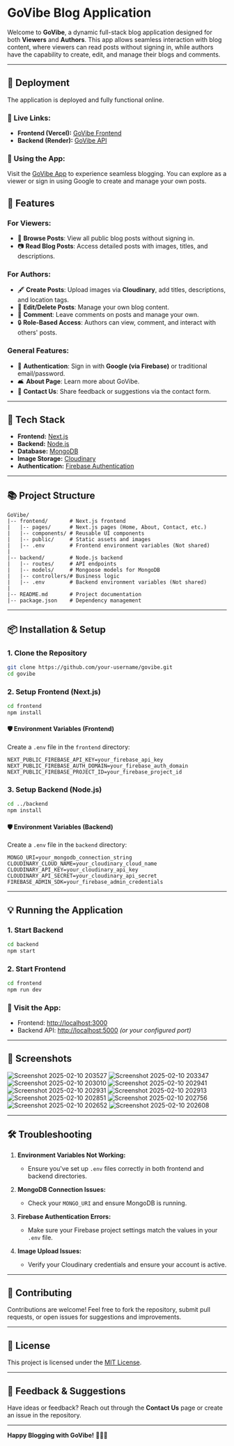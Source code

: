 # GoVibe Blog Application

Welcome to **GoVibe**, a dynamic full-stack blog application designed for both **Viewers** and **Authors**. This app allows seamless interaction with blog content, where viewers can read posts without signing in, while authors have the capability to create, edit, and manage their blogs and comments.

---
## 🚧 **Deployment**

The application is deployed and fully functional online.

### 🔗 **Live Links:**
- **Frontend (Vercel):** [GoVibe Frontend](https://go-vibe-frontend.vercel.app/)
- **Backend (Render):** [GoVibe API](https://go-vibe-backend.onrender.com/api)

### 🔸 **Using the App:**
Visit the [GoVibe App](https://go-vibe-frontend.vercel.app/) to experience seamless blogging. You can explore as a viewer or sign in using Google to create and manage your own posts.


## 📄 **Features**

### For Viewers:
- 📰 **Browse Posts**: View all public blog posts without signing in.
- 📷 **Read Blog Posts**: Access detailed posts with images, titles, and descriptions.

### For Authors:
- 🖋️ **Create Posts**: Upload images via **Cloudinary**, add titles, descriptions, and location tags.
- 🔄 **Edit/Delete Posts**: Manage your own blog content.
- 💬 **Comment**: Leave comments on posts and manage your own.
- 🔒 **Role-Based Access**: Authors can view, comment, and interact with others' posts.

### General Features:
- 👥 **Authentication**: Sign in with **Google (via Firebase)** or traditional email/password.
- 🛋️ **About Page**: Learn more about GoVibe.
- 📩 **Contact Us**: Share feedback or suggestions via the contact form.

---

## 🚀 **Tech Stack**

- **Frontend:** [Next.js](https://nextjs.org/)
- **Backend:** [Node.js](https://nodejs.org/)
- **Database:** [MongoDB](https://www.mongodb.com/)
- **Image Storage:** [Cloudinary](https://cloudinary.com/)
- **Authentication:** [Firebase Authentication](https://firebase.google.com/products/auth)

---

## 📚 **Project Structure**

```
GoVibe/
|-- frontend/       # Next.js frontend
|   |-- pages/      # Next.js pages (Home, About, Contact, etc.)
|   |-- components/ # Reusable UI components
|   |-- public/     # Static assets and images
|   |-- .env        # Frontend environment variables (Not shared)
|
|-- backend/        # Node.js backend
|   |-- routes/     # API endpoints
|   |-- models/     # Mongoose models for MongoDB
|   |-- controllers/# Business logic
|   |-- .env        # Backend environment variables (Not shared)
|
|-- README.md       # Project documentation
|-- package.json    # Dependency management
```

---

## 📦 **Installation & Setup**

### 1. **Clone the Repository**
```bash
git clone https://github.com/your-username/govibe.git
cd govibe
```

### 2. **Setup Frontend (Next.js)**
```bash
cd frontend
npm install
```

#### 🛡️ **Environment Variables (Frontend)**
Create a `.env` file in the `frontend` directory:
```env
NEXT_PUBLIC_FIREBASE_API_KEY=your_firebase_api_key
NEXT_PUBLIC_FIREBASE_AUTH_DOMAIN=your_firebase_auth_domain
NEXT_PUBLIC_FIREBASE_PROJECT_ID=your_firebase_project_id
```

### 3. **Setup Backend (Node.js)**
```bash
cd ../backend
npm install
```

#### 🛡️ **Environment Variables (Backend)**
Create a `.env` file in the `backend` directory:
```env
MONGO_URI=your_mongodb_connection_string
CLOUDINARY_CLOUD_NAME=your_cloudinary_cloud_name
CLOUDINARY_API_KEY=your_cloudinary_api_key
CLOUDINARY_API_SECRET=your_cloudinary_api_secret
FIREBASE_ADMIN_SDK=your_firebase_admin_credentials
```

---

## 💡 **Running the Application**

### 1. **Start Backend**
```bash
cd backend
npm start
```

### 2. **Start Frontend**
```bash
cd frontend
npm run dev
```

### 🔗 **Visit the App:**
- Frontend: [http://localhost:3000](http://localhost:3000)
- Backend API: [http://localhost:5000](http://localhost:5000) *(or your configured port)*

---

## 📸 **Screenshots**

![Screenshot 2025-02-10 203527](https://github.com/user-attachments/assets/892f8cbf-88d0-48f1-80a0-b4f3ec4ce6ff)
![Screenshot 2025-02-10 203347](https://github.com/user-attachments/assets/2ac61986-ff2e-4704-9b3c-3fb305107615)
![Screenshot 2025-02-10 203010](https://github.com/user-attachments/assets/7cb75938-c52d-40c0-9f56-7d905983f6ec)
![Screenshot 2025-02-10 202941](https://github.com/user-attachments/assets/8bbaa38b-85d2-4278-b36d-f7006093ef2f)
![Screenshot 2025-02-10 202931](https://github.com/user-attachments/assets/b06bca3c-2196-41b0-abc5-eee8f965863e)
![Screenshot 2025-02-10 202913](https://github.com/user-attachments/assets/86ae2e2f-d4b1-4744-9c8a-215d6610ca94)
![Screenshot 2025-02-10 202851](https://github.com/user-attachments/assets/8e21f237-c9eb-45fb-8db6-88591f3a1dc0)
![Screenshot 2025-02-10 202756](https://github.com/user-attachments/assets/eb211cd1-b548-4177-8875-444ad0ee7d21)
![Screenshot 2025-02-10 202652](https://github.com/user-attachments/assets/aced5250-51d7-4313-99cd-e66403f584cb)
![Screenshot 2025-02-10 202608](https://github.com/user-attachments/assets/45c2fc89-702b-43b9-9536-8fe84be21633)


---

## 🛠️ **Troubleshooting**

1. **Environment Variables Not Working:**
   - Ensure you've set up `.env` files correctly in both frontend and backend directories.

2. **MongoDB Connection Issues:**
   - Check your `MONGO_URI` and ensure MongoDB is running.

3. **Firebase Authentication Errors:**
   - Make sure your Firebase project settings match the values in your `.env` file.

4. **Image Upload Issues:**
   - Verify your Cloudinary credentials and ensure your account is active.

---

## 🙌 **Contributing**

Contributions are welcome! Feel free to fork the repository, submit pull requests, or open issues for suggestions and improvements.

---

## 📅 **License**

This project is licensed under the [MIT License](LICENSE).

---

## 📢 **Feedback & Suggestions**

Have ideas or feedback? Reach out through the **Contact Us** page or create an issue in the repository.

---

**Happy Blogging with GoVibe!** 🚀📜📲

